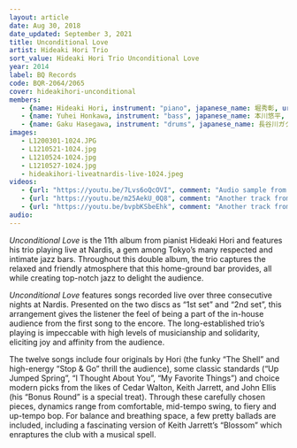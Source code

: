 ```yaml
---
layout: article
date: Aug 30, 2018
date_updated: September 3, 2021
title: Unconditional Love
artist: Hideaki Hori Trio
sort_value: Hideaki Hori Trio Unconditional Love
year: 2014
label: BQ Records
code: BQR-2064/2065
cover: hideakihori-unconditional
members:
   - {name: Hideaki Hori, instrument: "piano", japanese_name: 堀秀彰, url: "https://www.hideakihori.com/"}
   - {name: Yuhei Honkawa, instrument: "bass", japanese_name: 本川悠平, url: "http://yuhei-ponkawajazz.cocolog-nifty.com/"}
   - {name: Gaku Hasegawa, instrument: "drums", japanese_name: 長谷川ガク, url: "http://www.gakudrum.com/"}
images:
   - L1200301-1024.JPG
   - L1210521-1024.jpg
   - L1210524-1024.jpg
   - L1210527-1024.jpg
   - hideakihori-liveatnardis-live-1024.jpeg
videos: 
   - {url: "https://youtu.be/7Lvs6oQcOVI", comment: "Audio sample from the classic jazz standard “Our Love Is Here To Stay”, the third track on this album"}
   - {url: "https://youtu.be/m25AekU_0Q8", comment: "Another track from this album, John Ellis’s “Bonus Round”"}
   - {url: "https://youtu.be/bvpbKSbeEhk", comment: "Another track from this album, the jazz standard “Up Jumped Spring”"}
audio:
---
```

*Unconditional Love* is the 11th album from pianist Hideaki Hori and features his trio playing live at Nardis, a gem among Tokyo’s many respected and intimate jazz bars. Throughout this double album, the trio captures the relaxed and friendly atmosphere that this home-ground bar provides, all while creating top-notch jazz to delight the audience.

*Unconditional Love* features songs recorded live over three consecutive nights at Nardis. Presented on the two discs as “1st set” and “2nd set”, this arrangement gives the listener the feel of being a part of the in-house audience from the first song to the encore. The long-established trio’s playing is impeccable with high levels of musicianship and solidarity, eliciting joy and affinity from the audience.

The twelve songs include four originals by Hori (the funky “The Shell” and high-energy “Stop & Go” thrill the audience), some classic standards (“Up Jumped Spring”, “I Thought About You”, “My Favorite Things”) and choice modern picks from the likes of Cedar Walton, Keith Jarrett, and John Ellis (his “Bonus Round” is a special treat). Through these carefully chosen pieces, dynamics range from comfortable, mid-tempo swing, to fiery and up-tempo bop. For balance and breathing space, a few pretty ballads are included, including a fascinating version of Keith Jarrett’s “Blossom” which enraptures the club with a musical spell.



